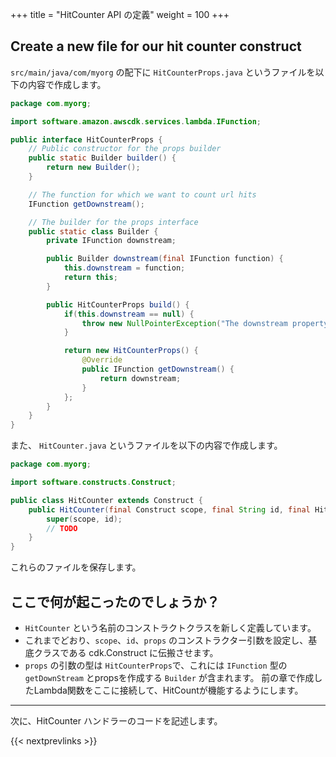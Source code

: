 +++
title = "HitCounter API の定義"
weight = 100
+++

## Create a new file for our hit counter construct

`src/main/java/com/myorg` の配下に `HitCounterProps.java` というファイルを以下の内容で作成します。

```java
package com.myorg;

import software.amazon.awscdk.services.lambda.IFunction;

public interface HitCounterProps {
    // Public constructor for the props builder
    public static Builder builder() {
        return new Builder();
    }

    // The function for which we want to count url hits
    IFunction getDownstream();

    // The builder for the props interface
    public static class Builder {
        private IFunction downstream;

        public Builder downstream(final IFunction function) {
            this.downstream = function;
            return this;
        }

        public HitCounterProps build() {
            if(this.downstream == null) {
                throw new NullPointerException("The downstream property is required!");
            }

            return new HitCounterProps() {
                @Override
                public IFunction getDownstream() {
                    return downstream;
                }
            };
        }
    }
}
```

また、 `HitCounter.java` というファイルを以下の内容で作成します。

``` java
package com.myorg;

import software.constructs.Construct;

public class HitCounter extends Construct {
    public HitCounter(final Construct scope, final String id, final HitCounterProps props) {
        super(scope, id);
        // TODO
    }
}
```

これらのファイルを保存します。

## ここで何が起こったのでしょうか？

* `HitCounter` という名前のコンストラクトクラスを新しく定義しています。
* これまでどおり、`scope`、`id`、`props` のコンストラクター引数を設定し、基底クラスである cdk.Construct に伝搬させます。
* `props` の引数の型は `HitCounterProps`で、これには `IFunction` 型の `getDownStream` とpropsを作成する `Builder` が含まれます。
  前の章で作成したLambda関数をここに接続して、HitCountが機能するようにします。

----

次に、HitCounter ハンドラーのコードを記述します。

{{< nextprevlinks >}}